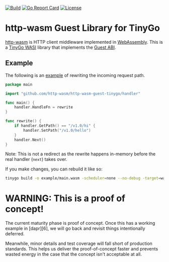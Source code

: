 [![Build](https://github.com/http-wasm/http-wasm-guest-tinygo/workflows/build/badge.svg)](https://github.com/http-wasm/http-wasm-guest-tinygo)
[![Go Report Card](https://goreportcard.com/badge/github.com/http-wasm/http-wasm-guest-tinygo)](https://goreportcard.com/report/github.com/http-wasm/http-wasm-guest-tinygo)
[![License](https://img.shields.io/badge/license-Apache%202.0-blue.svg)](LICENSE)

# http-wasm Guest Library for TinyGo

[http-wasm][1] is HTTP client middleware implemented in [WebAssembly][2].
This is a [TinyGo WASI][3] library that implements the [Guest ABI][4].

## Example
The following is an [example](example) of rewriting the incoming request path.

```go
package main

import "github.com/http-wasm/http-wasm-guest-tinygo/handler"

func main() {
	handler.HandleFn = rewrite
}

func rewrite() {
	if handler.GetPath() == "/v1.0/hi" {
		handler.SetPath("/v1.0/hello")
	}
	handler.Next()
}
```

Note: This is not a redirect as the rewrite happens in-memory before the real
handler (`next`) takes over.

If you make changes, you can rebuild it like so:
```sh
tinygo build -o example/main.wasm -scheduler=none --no-debug -target=wasi example/main.go
```

# WARNING: This is a proof of concept!

The current maturity phase is proof of concept. Once this has a working example
in [dapr][6], we will go back and revisit things intentionally deferred.

Meanwhile, minor details and test coverage will fall short of production
standards. This helps us deliver the proof-of-concept faster and prevents
wasted energy in the case that the concept isn't acceptable at all.

[1]: https://github.com/http-wasm
[2]: https://webassembly.org/
[3]: https://wazero.io/languages/tinygo/
[4]: https://github.com/http-wasm/http-wasm-abi
[5]: https://github.com/http-wasm/components-contrib/
